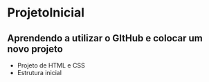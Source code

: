 # ProjetoInicial
## Aprendendo a utilizar o GItHub e colocar um novo projeto

* Projeto de HTML e CSS
* Estrutura inicial
